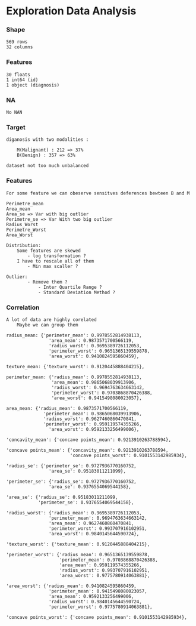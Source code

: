 # Exploration Data Analysis

### Shape

    569 rows 
    32 columns

### Features

    30 floats
    1 int64 (id)
    1 object (diagnosis)

### NA 

    No NAN

### Target 

    diganosis with two modalities :

        M(Malignant) : 212 => 37%
        B(Benign) : 357 => 63%

    dataset not too much unbalanced  

### Features

    For some feature we can obeserve sensitves deferences bewteen B and M

    Perimetre_mean
    Area_mean
    Area_se => Var with big outlier
    Perimetre_se => Var With two big outlier
    Radius_Worst
    Perimetre_Worst
    Area_Worst

    Distribution: 
        Some features are skewed
            - log transformation ?
        I have to rescale all of them
            - Min max scaller ?

    Outlier:
            - Remove them ?
                - Inter Quartile Range ?
                - Standard Deviation Method ?
    

### Correlation 
    A lot of data are highly corelated
        Maybe we can group them

    radius_mean: {'perimeter_mean': 0.9978552814938113,
                    'area_mean': 0.9873571700566119,
                    'radius_worst': 0.9695389726112053,
                    'perimeter_worst': 0.9651365139559878,
                    'area_worst': 0.9410824595860459},

    texture_mean: {'texture_worst': 0.9120445888404215},

    perimeter_mean: {'radius_mean': 0.9978552814938113,
                     'area_mean': 0.9865068039913906,
                     'radius_worst': 0.9694763634663142,
                     'perimeter_worst': 0.9703868870426388,
                     'area_worst': 0.9415498080023057},

    area_mean: {'radius_mean': 0.9873571700566119,
                  'perimeter_mean': 0.9865068039913906,
                  'radius_worst': 0.9627460860470841,
                  'perimeter_worst': 0.959119574355266,
                    'area_worst': 0.9592133256499006},

    'concavity_mean': {'concave points_mean': 0.9213910263788594},

    'concave points_mean': {'concavity_mean': 0.9213910263788594,
                            'concave points_worst': 0.9101553142985934},

    'radius_se': {'perimeter_se': 0.9727936770160752,
                    'area_se': 0.95183011211099},

    'perimeter_se': {'radius_se': 0.9727936770160752,
                    'area_se': 0.9376554069544158},

    'area_se': {'radius_se': 0.95183011211099,
                'perimeter_se': 0.9376554069544158},

    'radius_worst': {'radius_mean': 0.9695389726112053,
                    'perimeter_mean': 0.9694763634663142,
                    'area_mean': 0.9627460860470841,
                    'perimeter_worst': 0.993707916102951,
                    'area_worst': 0.9840145644590724},

    'texture_worst': {'texture_mean': 0.9120445888404215},

    'perimeter_worst': {'radius_mean': 0.9651365139559878,
                        'perimeter_mean': 0.9703868870426388,
                        'area_mean': 0.959119574355266,
                        'radius_worst': 0.993707916102951,
                        'area_worst': 0.9775780914063881},
    
    'area_worst': {'radius_mean': 0.9410824595860459,
                    'perimeter_mean': 0.9415498080023057,
                    'area_mean': 0.9592133256499006,
                    'radius_worst': 0.9840145644590724,
                    'perimeter_worst': 0.9775780914063881},

    'concave points_worst': {'concave points_mean': 0.9101553142985934},
